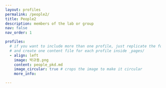 ```yaml
---
layout: profiles
permalink: /people2/
title: People2
description: members of the lab or group
nav: false
nav_order: 1

profiles:
  # if you want to include more than one profile, just replicate the following block
  # and create one content file for each profile inside _pages/
  - align: left
    image: 박규동.png
    content: people_pkd.md
    image_circular: true # crops the image to make it circular
    more_info: 

---
```


